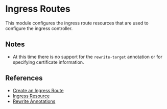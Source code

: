 # Ingress Routes

This module configures the ingress route resources that are used to configure
the ingress controller.

## Notes

- At this time there is no support for the `rewrite-target` annotation or for
  specifying certificate information.

## References

- [Create an Ingress Route](https://docs.microsoft.com/en-gb/azure/aks/ingress-static-ip#create-an-ingress-route)
- [Ingress Resource](https://kubernetes.io/docs/concepts/services-networking/ingress/)
- [Rewrite Annotations](https://github.com/kubernetes/ingress-nginx/tree/master/docs/examples/rewrite)
